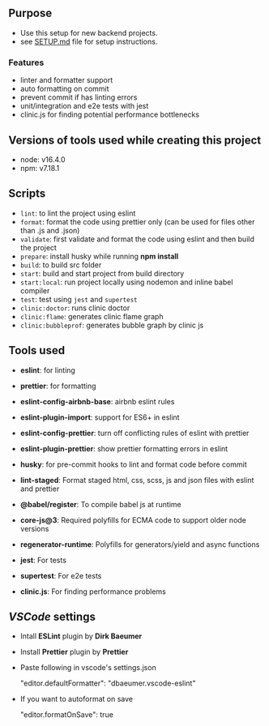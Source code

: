 ## Purpose

- Use this setup for new backend projects.
- see [SETUP.md](SETUP.md) file for setup instructions.

### Features

- linter and formatter support
- auto formatting on commit
- prevent commit if has linting errors
- unit/integration and e2e tests with jest
- clinic.js for finding potential performance bottlenecks

## Versions of tools used while creating this project

- node: v16.4.0
- npm: v7.18.1

## Scripts

- `lint`: to lint the project using eslint
- `format`: format the code using prettier only (can be used for files other than .js and .json)
- `validate`: first validate and format the code using eslint and then build the project
- `prepare`: install husky while running **npm install**
- `build`: to build src folder
- `start`: build and start project from build directory
- `start:local`: run project locally using nodemon and inline babel compiler
- `test`: test using `jest` and `supertest`
- `clinic:doctor`: runs clinic doctor
- `clinic:flame`: generates clinic flame graph
- `clinic:bubbleprof`: generates bubble graph by clinic js

## Tools used

- **eslint**: for linting

- **prettier**: for formatting

- **eslint-config-airbnb-base**: airbnb eslint rules

- **eslint-plugin-import**: support for ES6+ in eslint

- **eslint-config-prettier**: turn off conflicting rules of eslint with prettier

- **eslint-plugin-prettier**: show prettier formatting errors in eslint

- **husky**: for pre-commit hooks to lint and format code before commit

- **lint-staged**: Format staged html, css, scss, js and json files with eslint and prettier

- **@babel/register**: To compile babel js at runtime

- **core-js@3**: Required polyfills for ECMA code to support older node versions

- **regenerator-runtime**: Polyfills for generators/yield and async functions

- **jest**: For tests

- **supertest**: For e2e tests

- **clinic.js**: For finding performance problems

## _VSCode_ settings

- Intall **ESLint** plugin by **Dirk Baeumer**

- Install **Prettier** plugin by **Prettier**

- Paste following in vscode's settings.json

  "editor.defaultFormatter": "dbaeumer.vscode-eslint"

- If you want to autoformat on save

  "editor.formatOnSave": true
